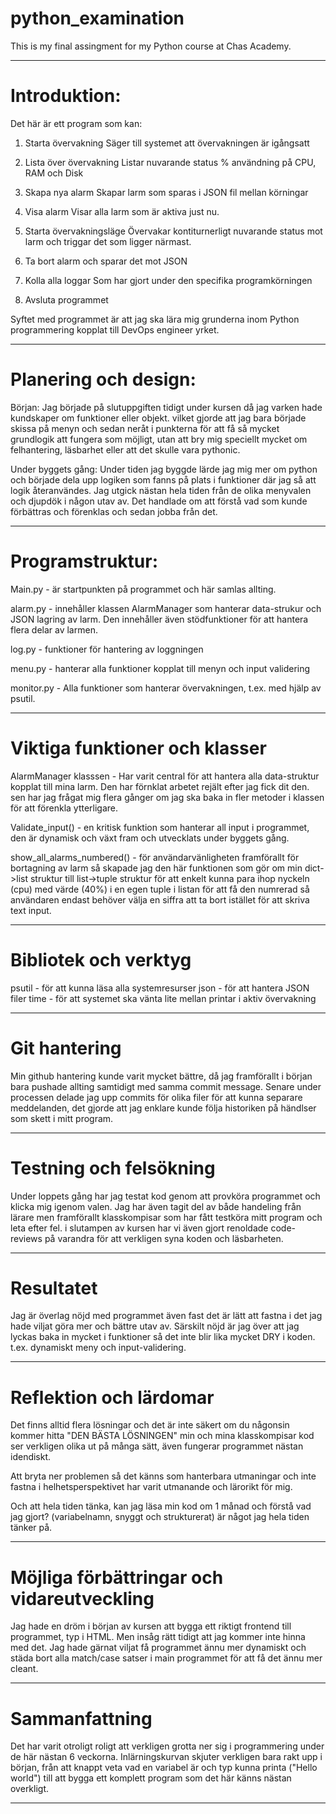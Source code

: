 # python_examination
This is my final assingment for my Python course at Chas Academy.

--------------------------------------------------------------------------------------------------------------------------------

# Introduktion:
Det här är ett program som kan:
1. Starta övervakning
Säger till systemet att övervakningen är igångsatt

2. Lista över övervakning
Listar nuvarande status % användning på CPU, RAM och Disk

3. Skapa nya alarm
Skapar larm som sparas i JSON fil mellan körningar

4. Visa alarm
Visar alla larm som är aktiva just nu.

5. Starta övervakningsläge
Övervakar kontiturnerligt nuvarande status mot larm och triggar det som ligger närmast.

6. Ta bort alarm
och sparar det mot JSON

7. Kolla alla loggar
Som har gjort under den specifika programkörningen

8. Avsluta programmet

Syftet med programmet är att jag ska lära mig grunderna inom Python programmering kopplat till DevOps engineer yrket.

--------------------------------------------------------------------------------------------------------------------------------

# Planering och design:

Början:
Jag började på slutuppgiften tidigt under kursen då jag varken hade kundskaper om funktioner eller objekt. vilket gjorde att jag bara började skissa på menyn och sedan neråt i punkterna för att få så mycket grundlogik att fungera som möjligt, utan att bry mig speciellt mycket om felhantering, läsbarhet eller att det skulle vara pythonic.

Under byggets gång:
Under tiden jag byggde lärde jag mig mer om python och började dela upp logiken som fanns på plats i funktioner där jag så att logik återanvändes. Jag utgick nästan hela tiden från de olika menyvalen och djupdök i någon utav av. Det handlade om att förstå vad som kunde förbättras och förenklas och sedan jobba från det.

--------------------------------------------------------------------------------------------------------------------------------

# Programstruktur:

Main.py - är startpunkten på programmet och här samlas allting.

alarm.py - innehåller klassen AlarmManager som hanterar data-strukur och JSON lagring av larm. Den innehåller även stödfunktioner för att hantera flera delar av larmen.

log.py - funktioner för hantering av loggningen

menu.py - hanterar alla funktioner kopplat till menyn och input validering

monitor.py - Alla funktioner som hanterar övervakningen, t.ex. med hjälp av psutil.

--------------------------------------------------------------------------------------------------------------------------------

# Viktiga funktioner och klasser

AlarmManager klasssen - Har varit central för att hantera alla data-struktur kopplat till mina larm. Den har förnklat arbetet rejält efter jag fick dit den. sen har jag frågat mig flera gånger om jag ska baka in fler metoder i klassen för att förenkla ytterligare.

Validate_input() - en kritisk funktion som hanterar all input i programmet, den är dynamisk och växt fram och utvecklats under byggets gång. 

show_all_alarms_numbered() - för användarvänligheten framförallt för bortagning av larm så skapade jag den här funktionen som gör om min dict->list struktur till list->tuple struktur för att enkelt kunna para ihop nyckeln (cpu) med värde (40%) i en egen tuple i listan för att få den numrerad så användaren endast behöver välja en siffra att ta bort istället för att skriva text input.

--------------------------------------------------------------------------------------------------------------------------------

# Bibliotek och verktyg

psutil - för att kunna läsa alla systemresurser
json - för att hantera JSON filer
time - för att systemet ska vänta lite mellan printar i aktiv övervakning

--------------------------------------------------------------------------------------------------------------------------------
# Git hantering

Min github hantering kunde varit mycket bättre, då jag framförallt i början bara pushade allting samtidigt med samma commit message. Senare under processen delade jag upp commits för olika filer för att kunna separare meddelanden, det gjorde att jag enklare kunde följa historiken på händlser som skett i mitt program.

--------------------------------------------------------------------------------------------------------------------------------

# Testning och felsökning
Under loppets gång har jag testat kod genom att provköra programmet och klicka mig igenom valen. Jag har även tagit del av både handeling från lärare men framförallt klasskompisar som har fått testköra mitt program och leta efter fel.
i slutampen av kursen har vi även gjort renoldade code-reviews på varandra för att verkligen syna koden och läsbarheten.

--------------------------------------------------------------------------------------------------------------------------------

# Resultatet
Jag är överlag nöjd med programmet även fast det är lätt att fastna i det jag hade viljat göra mer och bättre utav av.
Särskilt nöjd är jag över att jag lyckas baka in mycket i funktioner så det inte blir lika mycket DRY i koden.
t.ex. dynamiskt meny och input-validering.

--------------------------------------------------------------------------------------------------------------------------------

# Reflektion och lärdomar

Det finns alltid flera lösningar och det är inte säkert om du någonsin kommer hitta "DEN BÄSTA LÖSNINGEN" min och mina klasskompisar kod ser verkligen olika ut på många sätt, även fungerar programmet nästan idendiskt.

Att bryta ner problemen så det känns som hanterbara utmaningar och inte fastna i helhetsperspektivet har varit utmanande och lärorikt för mig.

Och att hela tiden tänka, kan jag läsa min kod om 1 månad och förstå vad jag gjort? (variabelnamn, snyggt och strukturerat) är något jag hela tiden tänker på.

--------------------------------------------------------------------------------------------------------------------------------

# Möjliga förbättringar och vidareutveckling

Jag hade en dröm i början av kursen att bygga ett riktigt frontend till programmet, typ i HTML. Men insåg rätt tidigt att jag kommer inte hinna med det. Jag hade gärnat viljat få programmet ännu mer dynamiskt och städa bort alla match/case satser i main programmet för att få det ännu mer cleant.

--------------------------------------------------------------------------------------------------------------------------------

# Sammanfattning

Det har varit otroligt roligt att verkligen grotta ner sig i programmering under de här nästan 6 veckorna.
Inlärningskurvan skjuter verkligen bara rakt upp i början, från att knappt veta vad en variabel är och typ kunna printa
("Hello world") till att bygga ett komplett program som det här känns nästan overkligt.

--------------------------------------------------------------------------------------------------------------------------------
